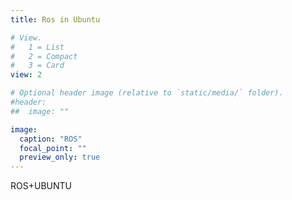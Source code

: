 ```yaml
---
title: Ros in Ubuntu

# View.
#   1 = List
#   2 = Compact
#   3 = Card
view: 2

# Optional header image (relative to `static/media/` folder).
#header:
##  image: ""

image:
  caption: "ROS"
  focal_point: ""
  preview_only: true
---
```

<i class="fab fa-ubuntu"></i> ROS+UBUNTU
